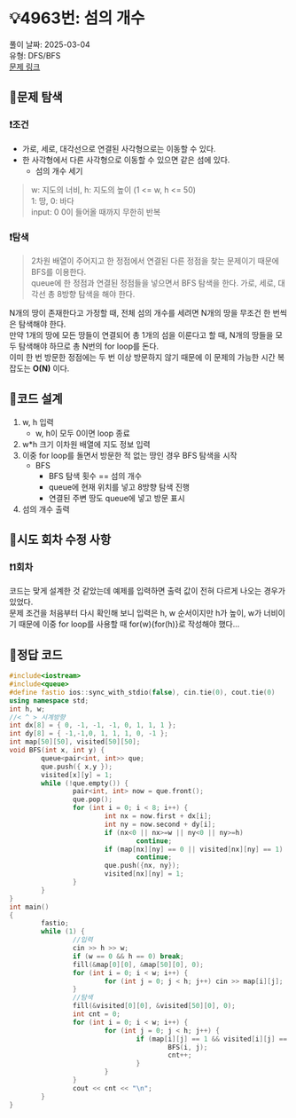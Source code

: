 # :bulb:4963번: 섬의 개수
풀이 날짜: 2025-03-04  
유형: DFS/BFS  
[문제 링크](https://www.acmicpc.net/problem/4963) 

## :pushpin:문제 탐색
### :heavy_exclamation_mark:조건
* 가로, 세로, 대각선으로 연결된 사각형으로는 이동할 수 있다.  
* 한 사각형에서 다른 사각형으로 이동할 수 있으면 같은 섬에 있다.  
  + 섬의 개수 세기  
> w: 지도의 너비, h: 지도의 높이 (1 <= w, h <= 50)  
> 1: 땅, 0: 바다  
> input: 0 0이 들어올 때까지 무한히 반복  

### :heavy_exclamation_mark:탐색
> 2차원 배열이 주어지고 한 정점에서 연결된 다른 정점을 찾는 문제이기 때문에 BFS를 이용한다.  
> queue에 한 정점과 연결된 정점들을 넣으면서 BFS 탐색을 한다.
> 가로, 세로, 대각선 총 8방향 탐색을 해야 한다. 

N개의 땅이 존재한다고 가정할 때, 전체 섬의 개수를 세려면 N개의 땅을 무조건 한 번씩은 탐색해야 한다.  
만약 1개의 땅에 모든 땅들이 연결되어 총 1개의 섬을 이룬다고 할 때, N개의 땅들을 모두 탐색해야 하므로 총 N번의 for loop를 돈다.  
이미 한 번 방문한 정점에는 두 번 이상 방문하지 않기 때문에 이 문제의 가능한 시간 복잡도는 **O(N)** 이다.  

## :pushpin:코드 설계
1. w, h 입력
   + w, h이 모두 0이면 loop 종료
2. w*h 크기 이차원 배열에 지도 정보 입력
3. 이중 for loop를 돌면서 방문한 적 없는 땅인 경우 BFS 탐색을 시작
   + BFS
     - BFS 탐색 횟수 == 섬의 개수  
     - queue에 현재 위치를 넣고 8방향 탐색 진행
     - 연결된 주변 땅도 queue에 넣고 방문 표시
4. 섬의 개수 출력

## :pushpin:시도 회차 수정 사항
### :heavy_exclamation_mark:1회차
코드는 맞게 설계한 것 같았는데 예제를 입력하면 출력 값이 전혀 다르게 나오는 경우가 있었다.  
문제 조건을 처음부터 다시 확인해 보니 입력은 h, w 순서이지만 h가 높이, w가 너비이기 때문에 이중 for loop를 사용할 때 for(w){for(h)}로 작성해야 했다...

## :pushpin:정답 코드
``` c++
#include<iostream>
#include<queue>
#define fastio ios::sync_with_stdio(false), cin.tie(0), cout.tie(0)
using namespace std;
int h, w;
//< ^ > 시계방향
int dx[8] = { 0, -1, -1, -1, 0, 1, 1, 1 };
int dy[8] = { -1,-1,0, 1, 1, 1, 0, -1 };
int map[50][50], visited[50][50];
void BFS(int x, int y) {
        queue<pair<int, int>> que;
        que.push({ x,y });
        visited[x][y] = 1;
        while (!que.empty()) {
                pair<int, int> now = que.front();
                que.pop();
                for (int i = 0; i < 8; i++) {
                        int nx = now.first + dx[i];
                        int ny = now.second + dy[i];
                        if (nx<0 || nx>=w || ny<0 || ny>=h)
                                continue;
                        if (map[nx][ny] == 0 || visited[nx][ny] == 1)
                                continue;
                        que.push({nx, ny});
                        visited[nx][ny] = 1;
                }
        }
}
int main()
{
        fastio;
        while (1) {
                //입력
                cin >> h >> w;
                if (w == 0 && h == 0) break;
                fill(&map[0][0], &map[50][0], 0);
                for (int i = 0; i < w; i++) {
                        for (int j = 0; j < h; j++) cin >> map[i][j];
                }
                //탐색
                fill(&visited[0][0], &visited[50][0], 0);
                int cnt = 0;
                for (int i = 0; i < w; i++) {
                        for (int j = 0; j < h; j++) {
                                if (map[i][j] == 1 && visited[i][j] == 0) {
                                        BFS(i, j);
                                        cnt++;
                                }
                        }
                }
                cout << cnt << "\n";
        }
}
```


